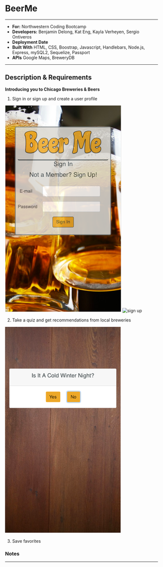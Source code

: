 # BeerMe
---
- **For:** Northwestern Coding Bootcamp
- **Developers:** Benjamin Delong, Kat Eng, Kayla Verheyen, Sergio Ontiveros
- **Deployment Date** 
- **Built With**  HTML, CSS, Boostrap, Javascript, Handlebars, Node.js, Express, mySQL2, Sequelize, Passport  
- **APIs** Google Maps, BreweryDB



---

## Description & Requirements

**Introducing you to Chicago Breweries & Beers**

1. Sign in or sign up and create a user profile

![sign up](public/assets/images/sign_in.png)
![sign up](public/assets/images/sign_up.png)


2. Take a quiz and get recommendations from local breweries

![sign up](public/assets/images/take_quiz.png)

3. Save favorites 

### Notes
---
